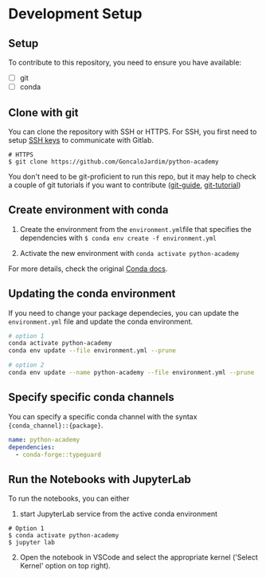 # Development Setup

## Setup
To contribute to this repository, you need to ensure you have available:
- [ ] git
- [ ] conda

## Clone with git
You can clone the repository with SSH or HTTPS. For SSH, you first need to setup [SSH keys](https://docs.gitlab.com/ee/user/ssh.html) to communicate with Gitlab.
```
# HTTPS
$ git clone https://github.com/GoncaloJardim/python-academy
```

You don't need to be git-proficient to run this repo, but it may help to check a couple of git tutorials if you want to contribute ([git-guide](https://rogerdudler.github.io/git-guide/), [git-tutorial](https://backlog.com/git-tutorial/))

## Create environment with conda
1. Create the environment from the `environment.yml`file that specifies the dependencies with 
```$ conda env create -f environment.yml```


1. Activate the new environment with `conda activate python-academy`


For more details, check the original [Conda docs](https://docs.conda.io/projects/conda/en/latest/user-guide/tasks/manage-environments.html#creating-an-environment-from-an-environment-yml-file).

## Updating the conda environment
If you need to change your package dependecies, you can update the `environment.yml` file and update the conda environment.

```bash
# option 1
conda activate python-academy
conda env update --file environment.yml --prune

# option 2
conda env update --name python-academy --file environment.yml --prune
```

## Specify specific conda channels
You can specify a specific conda channel with the syntax `{conda_channel}::{package}`.

```yml
name: python-academy
dependencies:
  - conda-forge::typeguard
```

## Run the Notebooks with JupyterLab
To run the notebooks, you can either 
1. start JupyterLab service from the active conda environment 
```
# Option 1
$ conda activate python-academy
$ jupyter lab 
```
2. Open the notebook in VSCode and select the appropriate kernel ('Select Kernel' option on top right).